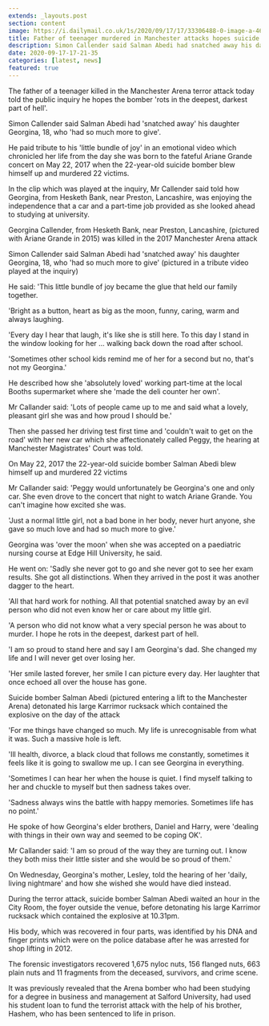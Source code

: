 ```yaml
---
extends: _layouts.post
section: content
image: https://i.dailymail.co.uk/1s/2020/09/17/17/33306488-0-image-a-46_1600359468817.jpg 
title: Father of teenager murdered in Manchester attacks hopes suicide bomber rots in hell 
description: Simon Callender said Salman Abedi had snatched away his daughter Georgina, 18, from Lancashire, who had so much more to give. 
date: 2020-09-17-17-21-35 
categories: [latest, news] 
featured: true 
--- 
```

The father of a teenager killed in the Manchester Arena terror attack today told the public inquiry he hopes the bomber 'rots in the deepest, darkest part of hell'. 

Simon Callender said Salman Abedi had 'snatched away' his daughter Georgina, 18, who 'had so much more to give'.

He paid tribute to his 'little bundle of joy' in an emotional video which chronicled her life from the day she was born to the fateful Ariane Grande concert on May 22, 2017 when the 22-year-old suicide bomber blew himself up and murdered 22 victims.  

In the clip which was played at the inquiry, Mr Callender said told how Georgina, from Hesketh Bank, near Preston, Lancashire, was enjoying the independence that a car and a part-time job provided as she looked ahead to studying at university. 

Georgina Callender, from Hesketh Bank, near Preston, Lancashire, (pictured with Ariane Grande in 2015) was killed in the 2017 Manchester Arena attack

Simon Callender said Salman Abedi had 'snatched away' his daughter Georgina, 18, who 'had so much more to give' (pictured in a tribute video played at the inquiry)

He said: 'This little bundle of joy became the glue that held our family together.

'Bright as a button, heart as big as the moon, funny, caring, warm and always laughing.

'Every day I hear that laugh, it's like she is still here. To this day I stand in the window looking for her ... walking back down the road after school.

'Sometimes other school kids remind me of her for a second but no, that's not my Georgina.'

He described how she 'absolutely loved' working part-time at the local Booths supermarket where she 'made the deli counter her own'.

Mr Callander said: 'Lots of people came up to me and said what a lovely, pleasant girl she was and how proud I should be.'

Then she passed her driving test first time and 'couldn't wait to get on the road' with her new car which she affectionately called Peggy, the hearing at Manchester Magistrates' Court was told.

On May 22, 2017 the 22-year-old suicide bomber Salman Abedi blew himself up and murdered 22 victims

Mr Callander said: 'Peggy would unfortunately be Georgina's one and only car. She even drove to the concert that night to watch Ariane Grande. You can't imagine how excited she was.

'Just a normal little girl, not a bad bone in her body, never hurt anyone, she gave so much love and had so much more to give.'

Georgina was 'over the moon' when she was accepted on a paediatric nursing course at Edge Hill University, he said.

He went on: 'Sadly she never got to go and she never got to see her exam results. She got all distinctions. When they arrived in the post it was another dagger to the heart.

'All that hard work for nothing. All that potential snatched away by an evil person who did not even know her or care about my little girl.

'A person who did not know what a very special person he was about to murder. I hope he rots in the deepest, darkest part of hell.

'I am so proud to stand here and say I am Georgina's dad. She changed my life and I will never get over losing her.

'Her smile lasted forever, her smile I can picture every day. Her laughter that once echoed all over the house has gone.

Suicide bomber Salman Abedi (pictured entering a lift to the Manchester Arena) detonated his large Karrimor rucksack which contained the explosive on the day of the attack

'For me things have changed so much. My life is unrecognisable from what it was. Such a massive hole is left.

'Ill health, divorce, a black cloud that follows me constantly, sometimes it feels like it is going to swallow me up. I can see Georgina in everything.

'Sometimes I can hear her when the house is quiet. I find myself talking to her and chuckle to myself but then sadness takes over.

'Sadness always wins the battle with happy memories. Sometimes life has no point.'

He spoke of how Georgina's elder brothers, Daniel and Harry, were 'dealing with things in their own way and seemed to be coping OK'.

Mr Callander said: 'I am so proud of the way they are turning out. I know they both miss their little sister and she would be so proud of them.'

On Wednesday, Georgina's mother, Lesley, told the hearing of her 'daily, living nightmare' and how she wished she would have died instead.

During the terror attack, suicide bomber Salman Abedi waited an hour in the City Room, the foyer outside the venue, before detonating his large Karrimor rucksack which contained the explosive at 10.31pm.

His body, which was recovered in four parts, was identified by his DNA and finger prints which were on the police database after he was arrested for shop lifting in 2012. 

The forensic investigators recovered 1,675 nyloc nuts, 156 flanged nuts, 663 plain nuts and 11 fragments from the deceased, survivors, and crime scene. 

It was previously revealed that the Arena bomber who had been studying for a degree in business and management at Salford University, had used his student loan to fund the terrorist attack with the help of his brother, Hashem, who has been sentenced to life in prison.

